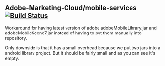 Adobe-Marketing-Cloud/mobile-services [![Build Status](https://travis-ci.org/kibotu/Adobe-Marketing-Cloud-mobile-services.svg?branch=master)](https://travis-ci.org/kibotu/Adobe-Marketing-Cloud-mobile-services)
-----------------------------------------------------------------------------------------------------------------------------------------------------------------------------------------------------------------

Workaround for having latest version of adobe adobeMobileLibrary.jar and adobeMobileScene7.jar instead of having to put them manually into repository.

Only downside is that it has a small overhead because we put two jars into a android library project. But it should be fairly small and as you can see it's empty. 
